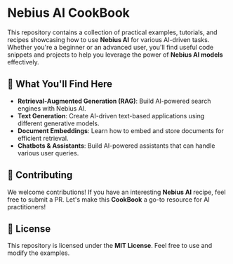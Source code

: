 # Nebius AI CookBook

This repository contains a collection of practical examples, tutorials, and recipes showcasing how to use **Nebius AI** for various AI-driven tasks. Whether you're a beginner or an advanced user, you'll find useful code snippets and projects to help you leverage the power of **Nebius AI models** effectively.

## 📌 What You'll Find Here
- **Retrieval-Augmented Generation (RAG)**: Build AI-powered search engines with Nebius AI.
- **Text Generation**: Create AI-driven text-based applications using different generative models.
- **Document Embeddings**: Learn how to embed and store documents for efficient retrieval.
- **Chatbots & Assistants**: Build AI-powered assistants that can handle various user queries.

## 🤝 Contributing
We welcome contributions! If you have an interesting **Nebius AI** recipe, feel free to submit a PR. Let's make this **CookBook** a go-to resource for AI practitioners!

## 📜 License
This repository is licensed under the **MIT License**. Feel free to use and modify the examples.